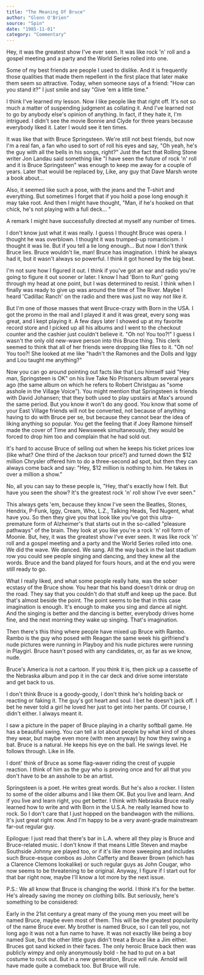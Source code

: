 ```yaml
---
title: "The Meaning Of Bruce"
author: "Glenn O'Brien"
source: "Spin"
date: "1985-11-01"
category: "Commentary"
---
```


Hey, it was the greatest show I've ever seen. It was like rock 'n' roll and a gospel meeting and a party and the World Series rolled into one.

Some of my best friends are people I used to dislike. And it is frequently those qualities that made them repellent in the first place that later make them seem so attractive. Today, when someone says of a friend: "How can you stand it?" I just smile and say "Give 'em a little time."

I think I've learned my lesson. Now I like people like that right off. It's not so much a matter of suspending judgment as collating it. And I've learned not to go by anybody else's opinion of anything. In fact, if they hate it, I'm intrigued. I didn't see the movie Bonnie and Clyde for three years because everybody liked it. Later I would see it ten times.

It was like that with Bruce Springsteen. We're still not best friends, but now I'm a real fan, a fan who used to sort of roll his eyes and say, "Oh yeah, he's the guy with all the bells in his songs, right?" Just the fact that Rolling Stone writer Jon Landau said something like "I have seen the future of rock 'n' roll and it is Bruce Springsteen" was enough to keep me away for a couple of years. Later that would be replaced by, Like, any guy that Dave Marsh wrote a book about...

Also, it seemed like such a pose, with the jeans and the T-shirt and everything. But sometimes I forget that if you hold a pose long enough it may take root. And then I might have thought, "Man, if he's hooked on that chick, he's not playing with a full deck... "

A remark I might have successfully directed at myself any number of times.

I don't know just what it was really. I guess I thought Bruce was opera. I thought he was overblown. I thought it was trumped-up romanticism. I thought it was lie. But if you tell a lie long enough... But now I don't think Bruce lies. Bruce wouldn't lie, man! Bruce has imagination. I think he always had it, but it wasn't always so powerful. I think it got honed by the big beat.

I'm not sure how I figured it out. I think if you've got an ear and radio you're going to figure it out sooner or later. I know I had 'Born to Run' going through my head at one point, but I was determined to resist. I think when I finally was ready to give up was around the time of The River. Maybe I heard 'Cadillac Ranch' on the radio and there was just no way not like it.

But I'm one of those masses that went Bruce-crazy with Born in the USA. I got the promo in the mail and I played it and it was great, every song was great, and I kept playing it. A few days later I showed up at my favorite record store and I picked up all his albums and I went to the checkout counter and the cashier just couldn't believe it. "Oh no! You too?!" I guess I wasn't the only old new-wave person into this Bruce thing. This clerk seemed to think that all of her friends were dropping like files to it. "Oh no! You too?! She looked at me like "hadn't the Ramones and the Dolls and Iggy and Lou taught me anything?"

Now you can go around pointing out facts like that Lou himself said "Hey man, Springsteen is OK" on his live Take No Prisoners album several years ago (the same album on which he refers to Robert Christgau as "some asshole in the Village Voice"). You might mention that Springsteen is friends with David Johansen; that they both used to play upstairs at Max's around the same period. But you know it won't do any good. You know that some of your East Village friends will not be converted, not because of anything having to do with Bruce per se, but because they cannot bear the idea of liking anything so popular. You get the feeling that if Joey Ramone himself made the cover of Time and Newsweek simultaneously, they would be forced to drop him too and complain that he had sold out.

It's hard to accuse Bruce of selling out when he keeps his ticket prices low (like what? One third of the Jackson tour price?) and turned down the $12 million Chrysler offered him to do a three-second ad spot, but then they can always come back and say: "Hey, $12 million is nothing to him. He takes in over a million a show."

No, all you can say to these people is, "Hey, that's exactly how I felt. But have you seen the show? It's the greatest rock 'n' roll show I've ever seen."

This always gets 'em, because they know I've seen the Beatles, Stones, Hendrix, P-Funk, Iggy, Cream, Who, L.Z., Talking Heads, Ted Nugent, what have you. So then they give you that look like you've got this ultra-premature form of Alzheimer's that starts out in the so-called "pleasure pathways" of the brain. They look at you like you're a rock 'n' roll form of Moonie. But, hey, it was the greatest show I've ever seen. It was like rock 'n' roll and a gospel meeting and a party and the World Series rolled into one. We did the wave. We danced. We sang. All the way back in the last stadium row you could see people singing and dancing, and they knew all the words. Bruce and the band played for fours hours, and at the end you were still ready to go.

What I really liked, and what some people really hate, was the sober ecstasy of the Bruce show. You hear that his band doesn't drink or drug on the road. They say that you couldn't do that stuff and keep up the pace. But that's almost beside the point. The point seems to be that in this case imagination is enough. It's enough to make you sing and dance all night. And the singing is better and the dancing is better, everybody drives home fine, and the next morning they wake up singing. That's imagination.

Then there's this thing where people have mixed up Bruce with Rambo. Rambo is the guy who posed with Reagan the same week his girlfriend's nude pictures were running in Playboy and his nude pictures were running in Playgirl. Bruce hasn't posed with any candidates, or, as far as we know, nude.

Bruce's America is not a cartoon. If you think it is, then pick up a cassette of the Nebraska album and pop it in the car deck and drive some interstate and get back to us.

I don't think Bruce is a goody-goody, I don't think he's holding back or reacting or faking it. The guy's got heart and soul. I bet he doesn't jack off. I bet he never told a girl he loved her just to get into her pants. Of course, I didn't either. I always meant it.

I saw a picture in the paper of Bruce playing in a charity softball game. He has a beautiful swing. You can tell a lot about people by what kind of shoes they wear, but maybe even more (with men anyway) by how they swing a bat. Bruce is a natural. He keeps his eye on the ball. He swings level. He follows through. Like in life.

I dont' think of Bruce as some flag-waver riding the crest of yuppie reaction. I think of him as the guy who is proving once and for all that you don't have to be an asshole to be an artist.

Springsteen is a poet. He writes great words. But he's also a rocker. I listen to some of the older albums and I like them OK. But you live and learn. And if you live and learn right, you get better. I think with Nebraska Bruce really learned how to write and with Born in the U.S.A. he really learned how to rock. So I don't care that I just hopped on the bandwagon with the millions. It's just great right now. And I'm happy to be a very avant-grade mainstream far-out regular guy.

Epilogue: I just read that there's bar in L.A. where all they play is Bruce and Bruce-related music. I don't know if that means Little Steven and maybe Southside Johnny are played too, or if it's like more sweeping and includes such Bruce-esque combos as John Cafferty and Beaver Brown (which has a Clarence Clemons lookalike) or such regular guys as John Cougar, who now seems to be threatening to be original. Anyway, I figure if I start out for that bar right now, maybe I'll know a lot more by the next issue.

P.S.: We all know that Bruce is changing the world. I think it's for the better. He's already saving me money on clothing bills. But seriously, here's something to be considered:

Early in the 21st century a great many of the young men you meet will be named Bruce, maybe even most of them. This will be the greatest popularity of the name Bruce ever. My brother is named Bruce, so I can tell you, not long ago it was not a fun name to have. It was not exactly like being a boy named Sue, but the other little guys didn't treat a Bruce like a Jim either. Bruces got sand kicked in their faces. The only heroic Bruce back then was publicly wimpy and only anonymously bold - he had to put on a bat costume to rock out. But in a new generation, Bruce will rule. Arnold will have made quite a comeback too. But Bruce will rule.